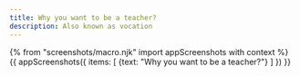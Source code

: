 ```yaml
---
title: Why you want to be a teacher?
description: Also known as vocation
---
```

{% from "screenshots/macro.njk" import appScreenshots with context %}
{{ appScreenshots({
  items: [
    {text: "Why you want to be a teacher?"}
  ]
}) }}

